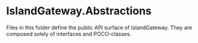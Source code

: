 ﻿# IslandGateway.Abstractions

Files in this folder define the public API surface of IslandGateway.
They are composed solely of interfaces and POCO-classes.
